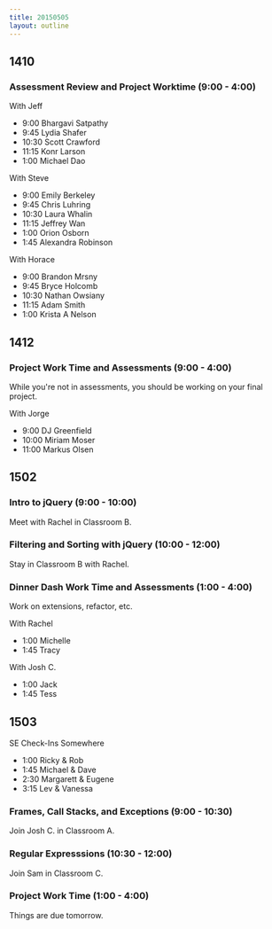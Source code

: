 ```yaml
---
title: 20150505
layout: outline
---
```


## 1410

### Assessment Review and Project Worktime (9:00 - 4:00)

With Jeff

* 9:00 Bhargavi Satpathy
* 9:45 Lydia Shafer
* 10:30 Scott Crawford
* 11:15 Konr Larson
* 1:00 Michael Dao

With Steve

* 9:00 Emily Berkeley
* 9:45 Chris Luhring
* 10:30 Laura Whalin
* 11:15 Jeffrey Wan
* 1:00 Orion Osborn
* 1:45 Alexandra Robinson

With Horace

* 9:00 Brandon Mrsny
* 9:45 Bryce Holcomb
* 10:30 Nathan Owsiany
* 11:15 Adam Smith
* 1:00 Krista A Nelson

## 1412

### Project Work Time and Assessments (9:00 - 4:00)

While you're not in assessments, you should be working on your final project. 

With Jorge

* 9:00 DJ Greenfield
* 10:00 Miriam Moser
* 11:00 Markus Olsen

## 1502

### Intro to jQuery (9:00 - 10:00)

Meet with Rachel in Classroom B.

### Filtering and Sorting with jQuery (10:00 - 12:00)

Stay in Classroom B with Rachel.

### Dinner Dash Work Time and Assessments (1:00 - 4:00)

Work on extensions, refactor, etc. 

With Rachel

* 1:00 Michelle
* 1:45 Tracy

With Josh C.

* 1:00 Jack
* 1:45 Tess

## 1503

SE Check-Ins Somewhere

* 1:00 Ricky & Rob
* 1:45 Michael & Dave
* 2:30 Margarett & Eugene
* 3:15 Lev & Vanessa


### Frames, Call Stacks, and Exceptions (9:00 - 10:30)

Join Josh C. in Classroom A.

### Regular Expresssions (10:30 - 12:00)

Join Sam in Classroom C.

### Project Work Time (1:00 - 4:00)

Things are due tomorrow. 
